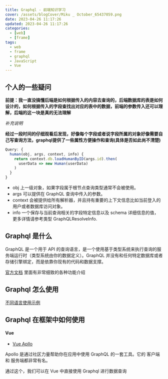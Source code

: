 ```yaml
---
title: Graphql - 前端知识学习
cover: /assets/blogCover/Miku _ October_65437059.png
date: 2023-04-26 11:17:26
updated: 2023-04-26 11:17:26
categories:
  - [web]
  - [frame]
tags:
  - web
  - frame
  - graphql
  - JavaScript
  - Vue
---
```


## 个人的一些疑问

**前提：我一直没搞懂后端是如何根据传入的内容去查询的，后端数据库的表是如何设计的，如何根据传入的字段查找出对应的表中的数据，前端的参数传入还可以理解，后端的这一块是真的无法理解**

_补充说明_

**经过一段时间的仔细观看后发现，好像每个字段或者说字段所属的对象好像需要自己写查询方法，graphql提供了一些属性方便操作和查询(具体是否如此尚不清楚)**

~~~js
Query: {
  human(obj, args, context, info) {
    return context.db.loadHumanByID(args.id).then(
      userData => new Human(userData)
    )
  }
}
~~~
* obj 上一级对象，如果字段属于根节点查询类型通常不会被使用。
* args 可以提供在 GraphQL 查询中传入的参数。
* context 会被提供给所有解析器，并且持有重要的上下文信息比如当前登入的用户或者数据库访问对象。
* info 一个保存与当前查询相关的字段特定信息以及 schema 详细信息的值，更多详情请参考类型 GraphQLResolveInfo.

## Graphql 是什么

GraphQL 是一个用于 API 的查询语言，是一个使用基于类型系统来执行查询的服务端运行时（类型系统由你的数据定义）。GraphQL 并没有和任何特定数据库或者存储引擎绑定，而是依靠你现有的代码和数据支撑。

[官方文档](https://graphql.cn/learn/) 里面有非常细致的各种功能介绍

## Graphql 怎么使用

[不同语言使用示例](https://graphql.cn/code/)

## Graphql 在框架中如何使用

#### Vue

* [Vue Apllo](https://apollo.vuejs.org/zh-cn/guide/)

Apollo 是通过社区力量帮助你在应用中使用 GraphQL 的一套工具。它的 客户端和 服务端都非常有名。

通过这个，我们可以在 Vue 中直接使用 Graphql 进行数据查询
